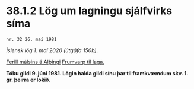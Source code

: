 # 38.1.2 Lög um lagningu sjálfvirks síma

`nr. 32 26. maí 1981`

_Íslensk lög 1. maí 2020 (útgáfa 150b)._

[Ferill málsins á Alþingi](https://www.althingi.is/thingstorf/thingmalalistar-eftir-thingum/ferill/?ltg=103&mnr=283)
[Frumvarp til laga.](https://www.althingi.is/altext/103/s/pdf/0578.pdf)

**Tóku gildi 9. júní 1981. Lögin halda gildi sínu þar til framkvæmdum skv. 1. gr. þeirra er lokið.**

